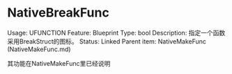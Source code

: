 # NativeBreakFunc

Usage: UFUNCTION
Feature: Blueprint
Type: bool
Description: 指定一个函数采用BreakStruct的图标。
Status: Linked
Parent item: NativeMakeFunc (NativeMakeFunc.md)

其功能在NativeMakeFunc里已经说明